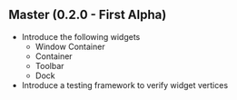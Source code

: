 ## Master (0.2.0 - First Alpha)
- Introduce the following widgets
    - Window Container
    - Container 
    - Toolbar
    - Dock
- Introduce a testing framework to verify widget vertices
